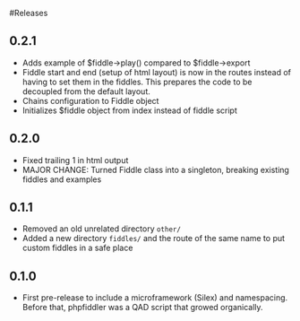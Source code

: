 #Releases

## 0.2.1

- Adds example of $fiddle->play() compared to $fiddle->export
- Fiddle start and end (setup of html layout) is now in the routes instead of having to set them in the fiddles. This prepares the code to be decoupled from the default layout.
- Chains configuration to Fiddle object
- Initializes $fiddle object from index instead of fiddle script

## 0.2.0

- Fixed trailing 1 in html output
- MAJOR CHANGE: Turned Fiddle class into a singleton, breaking existing fiddles and examples

## 0.1.1

- Removed an old unrelated directory `other/`
- Added a new directory `fiddles/` and the route of the same name to put custom fiddles in a safe place

## 0.1.0

- First pre-release to include a microframework (Silex) and namespacing. Before that, phpfiddler was a QAD script that growed organically.